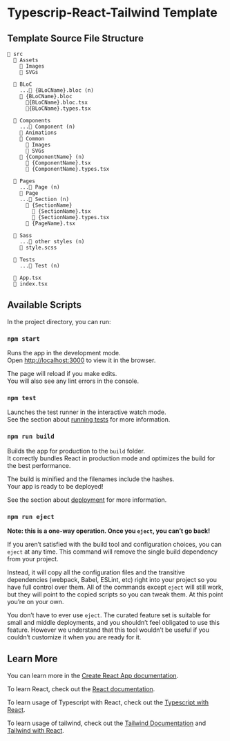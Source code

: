 # Typescrip-React-Tailwind Template

## Template Source File Structure

```
📂 src
  📂 Assets
    📁 Images
    📁 SVGs

  📂 BLoC
    ...📁 {BLoCName}.bloc (n)
    📂 {BLoCName}.bloc
      📄{BLoCName}.bloc.tsx
      📄{BLoCName}.types.tsx

  📂 Components
    ...📁 Component (n)
    📁 Animations
    📂 Common
      📁 Images
      📁 SVGs
    📂 {ComponentName} (n)
      📄 {ComponentName}.tsx
      📄 {ComponentName}.types.tsx

  📂 Pages
    ...📁 Page (n)
    📂 Page
    ...📁 Section (n)
      📂 {SectionName}
        📄 {SectionName}.tsx
        📄 {SectionName}.types.tsx
      📄 {PageName}.tsx

  📂 Sass
    ...📁 other styles (n)
    📄 style.scss

  📂 Tests
    ...📁 Test (n)

  📄 App.tsx
  📄 index.tsx

```

## Available Scripts

In the project directory, you can run:

### `npm start`

Runs the app in the development mode.\
Open [http://localhost:3000](http://localhost:3000) to view it in the browser.

The page will reload if you make edits.\
You will also see any lint errors in the console.

### `npm test`

Launches the test runner in the interactive watch mode.\
See the section about [running tests](https://facebook.github.io/create-react-app/docs/running-tests) for more information.

### `npm run build`

Builds the app for production to the `build` folder.\
It correctly bundles React in production mode and optimizes the build for the best performance.

The build is minified and the filenames include the hashes.\
Your app is ready to be deployed!

See the section about [deployment](https://facebook.github.io/create-react-app/docs/deployment) for more information.

### `npm run eject`

**Note: this is a one-way operation. Once you `eject`, you can’t go back!**

If you aren’t satisfied with the build tool and configuration choices, you can `eject` at any time. This command will remove the single build dependency from your project.

Instead, it will copy all the configuration files and the transitive dependencies (webpack, Babel, ESLint, etc) right into your project so you have full control over them. All of the commands except `eject` will still work, but they will point to the copied scripts so you can tweak them. At this point you’re on your own.

You don’t have to ever use `eject`. The curated feature set is suitable for small and middle deployments, and you shouldn’t feel obligated to use this feature. However we understand that this tool wouldn’t be useful if you couldn’t customize it when you are ready for it.

## Learn More

You can learn more in the [Create React App documentation](https://facebook.github.io/create-react-app/docs/getting-started).

To learn React, check out the [React documentation](https://reactjs.org/).

To learn usage of Typescript with React, check out the [Typescript with React](https://www.typescriptlang.org/docs/handbook/react.html).

To learn usage of tailwind, check out the [Tailwind Documentation](https://tailwindcss.com/docs/installation) and [Tailwind with React](https://tailwindcss.com/docs/guides/create-react-app).
